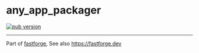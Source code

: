 # any_app_packager

[![pub version][pub-image]][pub-url]

[pub-image]: https://img.shields.io/pub/v/any_app_packager.svg
[pub-url]: https://pub.dev/packages/any_app_packager

---

Part of [fastforge](https://github.com/fastforgedev), See also https://fastforge.dev
